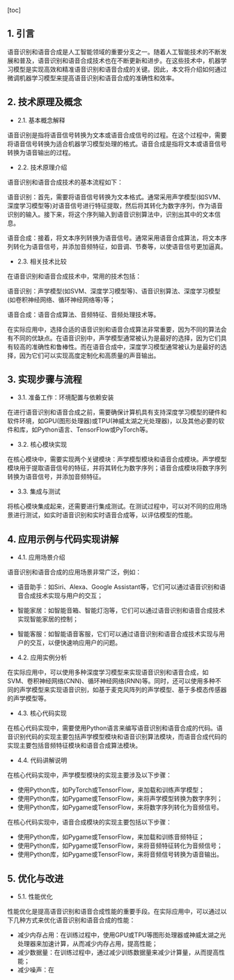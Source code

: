 
[toc]                    
                
                
## 1. 引言

语音识别和语音合成是人工智能领域的重要分支之一。随着人工智能技术的不断发展和普及，语音识别和语音合成技术也在不断更新和进步。在这些技术中，机器学习模型是实现高效和精准语音识别和语音合成的关键。因此，本文将介绍如何通过微调机器学习模型来提高语音识别和语音合成的准确性和效率。

## 2. 技术原理及概念

- 2.1. 基本概念解释

语音识别是指将语音信号转换为文本或语音合成信号的过程。在这个过程中，需要将语音信号转换为适合机器学习模型处理的格式。语音合成是指将文本或语音信号转换为语音输出的过程。

- 2.2. 技术原理介绍

语音识别和语音合成技术的基本流程如下：

语音识别：首先，需要将语音信号转换为文本格式。通常采用声学模型(如SVM、深度学习模型等)对语音信号进行特征提取，然后将其转化为数字序列，作为语音识别的输入。接下来，将这个序列输入到语音识别算法中，识别出其中的文本信息。

语音合成：接着，将文本序列转换为语音信号。通常采用语音合成算法，将文本序列转化为语音信号，并添加音频特征，如音调、节奏等，以使语音信号更加逼真。

- 2.3. 相关技术比较

在语音识别和语音合成技术中，常用的技术包括：

语音识别：声学模型(如SVM、深度学习模型等)、语音识别算法、深度学习模型(如卷积神经网络、循环神经网络等)等；

语音合成：语音合成算法、音频特征、音频处理技术等。

在实际应用中，选择合适的语音识别和语音合成算法非常重要，因为不同的算法会有不同的优缺点。在语音识别中，声学模型通常被认为是最好的选择，因为它们具有较高的准确性和鲁棒性。而在语音合成中，深度学习模型通常被认为是最好的选择，因为它们可以实现高度定制化和高质量的声音输出。

## 3. 实现步骤与流程

- 3.1. 准备工作：环境配置与依赖安装

在进行语音识别和语音合成之前，需要确保计算机具有支持深度学习模型的硬件和软件环境，如GPU(图形处理器)或TPU(神威太湖之光处理器)，以及其他必要的软件和库，如Python语言、TensorFlow或PyTorch等。

- 3.2. 核心模块实现

在核心模块中，需要实现两个关键模块：声学模型模块和语音合成模块。声学模型模块用于提取语音信号的特征，并将其转化为数字序列；语音合成模块将数字序列转换为语音信号，并添加音频特征。

- 3.3. 集成与测试

将核心模块集成起来，还需要进行集成测试。在测试过程中，可以对不同的应用场景进行测试，如实时语音识别和实时语音合成等，以评估模型的性能。

## 4. 应用示例与代码实现讲解

- 4.1. 应用场景介绍

语音识别和语音合成的应用场景非常广泛，例如：

- 语音助手：如Siri、Alexa、Google Assistant等，它们可以通过语音识别和语音合成技术实现与用户的交互；
- 智能家居：如智能音箱、智能灯泡等，它们可以通过语音识别和语音合成技术实现智能家居的控制；
- 智能客服：如智能语音客服，它们可以通过语音识别和语音合成技术实现与用户的交互，以便快速响应用户的问题。

- 4.2. 应用实例分析

在实际应用中，可以使用多种深度学习模型来实现语音识别和语音合成，如SVM、卷积神经网络(CNN)、循环神经网络(RNN)等。同时，还可以使用多种不同的声学模型来实现语音识别，如基于麦克风阵列的声学模型、基于多模态传感器的声学模型等。

- 4.3. 核心代码实现

在核心代码实现中，需要使用Python语言来编写语音识别和语音合成的代码。语音识别代码的实现主要包括声学模型模块和语音识别算法模块，而语音合成代码的实现主要包括音频特征模块和语音合成算法模块。

- 4.4. 代码讲解说明

在核心代码实现中，声学模型模块的实现主要涉及以下步骤：

- 使用Python库，如PyTorch或TensorFlow，来加载和训练声学模型；
- 使用Python库，如Pygame或TensorFlow，来将声学模型转换为数字序列；
- 使用Python库，如Pygame或TensorFlow，来将数字序列转化为音频信号。

在核心代码实现中，语音合成模块的实现主要包括以下步骤：

- 使用Python库，如Pygame或TensorFlow，来加载和训练音频特征；
- 使用Python库，如Pygame或TensorFlow，来将音频特征转化为音频信号；
- 使用Python库，如Pygame或TensorFlow，来将音频信号转换为语音输出。

## 5. 优化与改进

- 5.1. 性能优化

性能优化是提高语音识别和语音合成性能的重要手段。在实际应用中，可以通过以下几种方式来优化语音识别和语音合成的性能：

- 减少内存占用：在训练过程中，使用GPU或TPU等图形处理器或神威太湖之光处理器来加速计算，从而减少内存占用，提高性能；
- 减少数据量：在训练过程中，通过减少训练数据量来减少计算量，从而提高性能；
- 减少噪声：在


